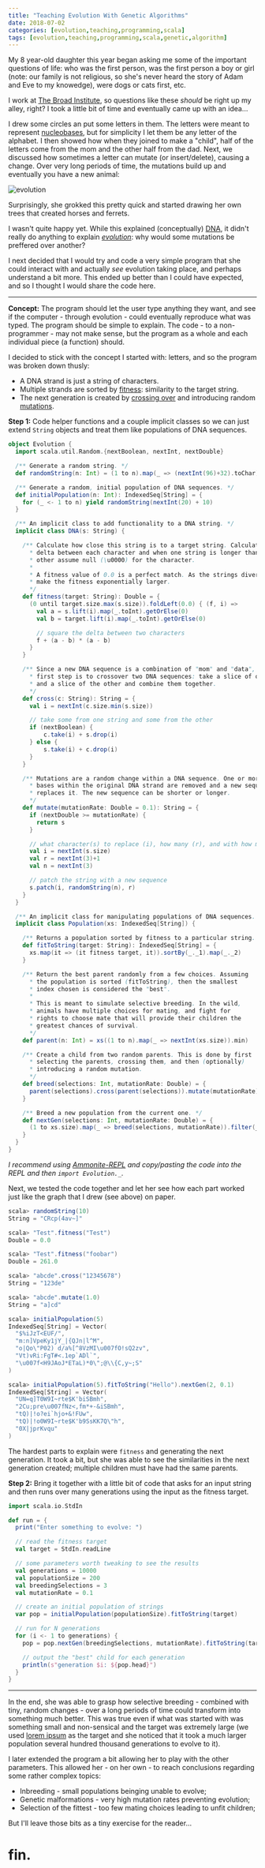 ```yaml
---
title: "Teaching Evolution With Genetic Algorithms"
date: 2018-07-02
categories: [evolution,teaching,programming,scala]
tags: [evolution,teaching,programming,scala,genetic,algorithm]
---
```

My 8 year-old daughter this year began asking me some of the important questions of life: who was the first person, was the first person a boy or girl (note: our family is not religious, so she's never heard the story of Adam and Eve to my knowedge), were dogs or cats first, etc.

I work at [The Broad Institute][broad], so questions like these _should_ be right up my alley, right? I took a little bit of time and eventually came up with an idea...

I drew some circles an put some letters in them. The letters were meant to represent [nucleobases][bases], but for simplicity I let them be any letter of the alphabet. I then showed how when they joined to make a "child", half of the letters come from the mom and the other half from the dad. Next, we discussed how sometimes a letter can mutate (or insert/delete), causing a change. Over very long periods of time, the mutations build up and eventually you have a new animal:

![evolution](https://raw.githubusercontent.com/massung/codeninja/master/_posts/images/evolution.png)

Surprisingly, she grokked this pretty quick and started drawing her own trees that created horses and ferrets. 

I wasn't quite happy yet. While this explained (conceptually) [DNA][dna], it didn't really do anything to explain [_evolution_][evolution]: why would some mutations be preffered over another?

I next decided that I would try and code a very simple program that she could interact with and actually _see_ evolution taking place, and perhaps understand a bit more. This ended up better than I could have expected, and so I thought I would share the code here.

---

**Concept:** The program should let the user type anything they want, and see if the computer - through evolution - could eventually reproduce what was typed. The program should be simple to explain. The code - to a non-programmer - may not make sense, but the program as a whole and each individual piece (a function) should.

I decided to stick with the concept I started with: letters, and so the program was broken down thusly:

* A DNA strand is just a string of characters.
* Multiple strands are sorted by [fitness][fitness]: similarity to the target string.
* The next generation is created by [crossing over][crossover] and introducing random [mutations][mutation].

**Step 1:** Code helper functions and a couple implicit classes so we can just extend `String` objects and treat them like populations of DNA sequences. 

```scala
object Evolution {
  import scala.util.Random.{nextBoolean, nextInt, nextDouble}

  /** Generate a random string. */
  def randomString(n: Int) = (1 to n).map(_ => (nextInt(96)+32).toChar).mkString

  /** Generate a random, initial population of DNA sequences. */
  def initialPopulation(n: Int): IndexedSeq[String] = {
    for (_ <- 1 to n) yield randomString(nextInt(20) + 10)
  }

  /** An implicit class to add functionality to a DNA string. */
  implicit class DNA(s: String) {

    /** Calculate how close this string is to a target string. Calculate the
      * delta between each character and when one string is longer than the
      * other assume null (\u0000) for the character.
      *
      * A fitness value of 0.0 is a perfect match. As the strings diverge,
      * make the fitness exponentially larger.
      */
    def fitness(target: String): Double = {
      (0 until target.size.max(s.size)).foldLeft(0.0) { (f, i) =>
        val a = s.lift(i).map(_.toInt).getOrElse(0)
        val b = target.lift(i).map(_.toInt).getOrElse(0)

        // square the delta between two characters
        f + (a - b) * (a - b)
      }
    }

    /** Since a new DNA sequence is a combination of "mom" and "data", the
      * first step is to crossover two DNA sequences: take a slice of one
      * and a slice of the other and combine them together.
      */
    def cross(c: String): String = {
      val i = nextInt(c.size.min(s.size))

      // take some from one string and some from the other
      if (nextBoolean) {
          c.take(i) + s.drop(i)
      } else {
          s.take(i) + c.drop(i)
      }
    }

    /** Mutations are a random change within a DNA sequence. One or more
      * bases within the original DNA strand are removed and a new sequence
      * replaces it. The new sequence can be shorter or longer.
      */
    def mutate(mutationRate: Double = 0.1): String = {
      if (nextDouble >= mutationRate) {
        return s
      }

      // what character(s) to replace (i), how many (r), and with how many (n)
      val i = nextInt(s.size)
      val r = nextInt(3)+1
      val n = nextInt(3)

      // patch the string with a new sequence
      s.patch(i, randomString(n), r)
    }
  }

  /** An implicit class for manipulating populations of DNA sequences. */
  implicit class Population(xs: IndexedSeq[String]) {

    /** Returns a population sorted by fitness to a particular string. */
    def fitToString(target: String): IndexedSeq[String] = {
      xs.map(it => (it fitness target, it)).sortBy(_._1).map(_._2)
    }

    /** Return the best parent randomly from a few choices. Assuming
      * the population is sorted (fitToString), then the smallest
      * index chosen is considered the "best".
      *
      * This is meant to simulate selective breeding. In the wild,
      * animals have multiple choices for mating, and fight for
      * rights to choose mate that will provide their children the
      * greatest chances of survival.
      */
    def parent(n: Int) = xs((1 to n).map(_ => nextInt(xs.size)).min)

    /** Create a child from two random parents. This is done by first
      * selecting the parents, crossing them, and then (optionally) 
      * introducing a random mutation.
      */
    def breed(selections: Int, mutationRate: Double) = {
      parent(selections).cross(parent(selections)).mutate(mutationRate)
    }

    /** Breed a new population from the current one. */
    def nextGen(selections: Int, mutationRate: Double) = {
      (1 to xs.size).map(_ => breed(selections, mutationRate)).filter(_.size > 0)
    }
  }
}
```

_I recommend using [Ammonite-REPL][ammonite] and copy/pasting the code into the REPL and then `import Evolution._`._

Next, we tested the code together and let her see how each part worked just like the graph that I drew (see above) on paper.

```scala
scala> randomString(10)
String = "CRcp(4av~]"

scala> "Test".fitness("Test")
Double = 0.0

scala> "Test".fitness("foobar")
Double = 261.0

scala> "abcde".cross("12345678")
String = "123de"

scala> "abcde".mutate(1.0)
String = "a]cd"

scala> initialPopulation(5)
IndexedSeq[String] = Vector(
  "$%iJzT<EUF/",
  "m:n]VpeKy1jY_|{QJn|l^M",
  "o|Qo\"P02) d/a%[^8VzMI\u007fO!sQ2zv",
  "Vt)vRi:FgT#<.1ep`ADl`",
  "\u007f<H9JAoJ*ETaL)*0\";@\\{C,y~;S"
)

scala> initialPopulation(5).fitToString("Hello").nextGen(2, 0.1)
IndexedSeq[String] = Vector(
  "UN=q]T0W9I~rte$K'biSBmh",
  "2Cu;pre\u007fNz<,fm*+-&iSBmh",
  "tQ)|!o?ei`hjo+&!FUw",
  "tQ)|!o0W9I~rte$K'b9SsKK7Q\"h",
  "0X|jprKvqu"
)
```

The hardest parts to explain were `fitness` and generating the next generation. It took a bit, but she was able to see the similarities in the next generation created; multiple children must have had the same parents.

**Step 2:** Bring it together with a little bit of code that asks for an input string and then runs over many generations using the input as the fitness target.

```scala
import scala.io.StdIn

def run = {
  print("Enter something to evolve: ")

  // read the fitness target
  val target = StdIn.readLine

  // some parameters worth tweaking to see the results
  val generations = 10000
  val populationSize = 200
  val breedingSelections = 3
  val mutationRate = 0.1

  // create an initial population of strings
  var pop = initialPopulation(populationSize).fitToString(target)

  // run for N generations
  for (i <- 1 to generations) {
    pop = pop.nextGen(breedingSelections, mutationRate).fitToString(target)

    // output the "best" child for each generation
    println(s"generation $i: ${pop.head}")
  }
}
```

---

In the end, she was able to grasp how selective breeding - combined with tiny, random changes - over a long periods of time could transform into something much better. This was true even if what was started with was something small and non-sensical and the target was extremely large (we used [lorem ipsum][lorem] as the target and she noticed that it took a much larger population several hundred thousand generations to evolve to it).

I later extended the program a bit allowing her to play with the other parameters. This allowed her - on her own - to reach conclusions regarding some rather complex topics:

* Inbreeding - small populations beinging unable to evolve;
* Genetic malformations - very high mutation rates preventing evolution;
* Selection of the fittest - too few mating choices leading to unfit children;

But I'll leave those bits as a tiny exercise for the reader...

# fin.

[broad]: https://www.broadinstitute.org
[bases]: https://en.wikipedia.org/wiki/Nucleobase
[dna]: https://en.wikipedia.org/wiki/DNA
[evolution]: https://en.wikipedia.org/wiki/Evolution
[chromosome]: https://en.wikipedia.org/wiki/Chromosome
[inheritance]: https://en.wikipedia.org/wiki/Mendelian_inheritance
[centromere]: https://en.wikipedia.org/wiki/Centromere
[ammonite]: http://ammonite.io/#Ammonite-REPL
[crossover]: https://en.wikipedia.org/wiki/Crossover_(genetic_algorithm)
[mutation]: https://en.wikipedia.org/wiki/Mutation_(genetic_algorithm)
[fitness]: https://en.wikipedia.org/wiki/Fitness_function
[lorem]: https://en.wikipedia.org/wiki/Lorem_ipsum